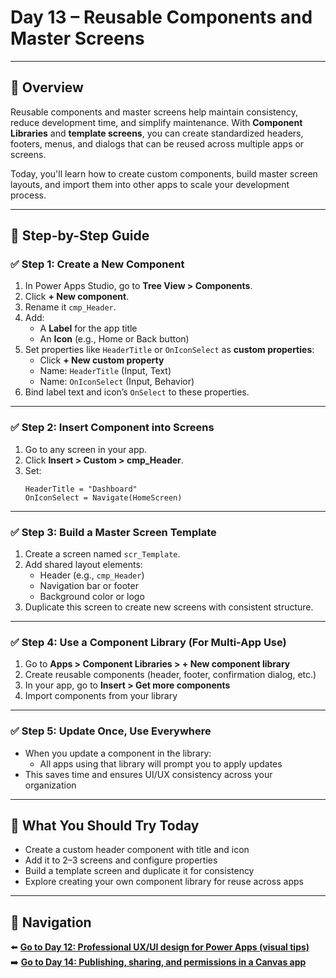 
# Day 13 – Reusable Components and Master Screens

---

## 📝 Overview

Reusable components and master screens help maintain consistency, reduce development time, and simplify maintenance. With **Component Libraries** and **template screens**, you can create standardized headers, footers, menus, and dialogs that can be reused across multiple apps or screens.

Today, you'll learn how to create custom components, build master screen layouts, and import them into other apps to scale your development process.

---

## 🧭 Step-by-Step Guide

### ✅ Step 1: Create a New Component

1. In Power Apps Studio, go to **Tree View > Components**.
2. Click **+ New component**.
3. Rename it `cmp_Header`.
4. Add:
   - A **Label** for the app title
   - An **Icon** (e.g., Home or Back button)
5. Set properties like `HeaderTitle` or `OnIconSelect` as **custom properties**:
   - Click **+ New custom property**
   - Name: `HeaderTitle` (Input, Text)
   - Name: `OnIconSelect` (Input, Behavior)
6. Bind label text and icon’s `OnSelect` to these properties.

---

### ✅ Step 2: Insert Component into Screens

1. Go to any screen in your app.
2. Click **Insert > Custom > cmp_Header**.
3. Set:
   ```powerfx
   HeaderTitle = "Dashboard"
   OnIconSelect = Navigate(HomeScreen)
   ```

---

### ✅ Step 3: Build a Master Screen Template

1. Create a screen named `scr_Template`.
2. Add shared layout elements:
   - Header (e.g., `cmp_Header`)
   - Navigation bar or footer
   - Background color or logo
3. Duplicate this screen to create new screens with consistent structure.

---

### ✅ Step 4: Use a Component Library (For Multi-App Use)

1. Go to **Apps > Component Libraries > + New component library**
2. Create reusable components (header, footer, confirmation dialog, etc.)
3. In your app, go to **Insert > Get more components**
4. Import components from your library

---

### ✅ Step 5: Update Once, Use Everywhere

- When you update a component in the library:
  - All apps using that library will prompt you to apply updates
- This saves time and ensures UI/UX consistency across your organization

---

## 🔎 What You Should Try Today

- Create a custom header component with title and icon
- Add it to 2–3 screens and configure properties
- Build a template screen and duplicate it for consistency
- Explore creating your own component library for reuse across apps

---

## 🔁 Navigation

⬅️ [**Go to Day 12: Professional UX/UI design for Power Apps (visual tips)**](/PowerPlatform/Power%20Platform%2030%20days/Day12.md)  
➡️ [**Go to Day 14: Publishing, sharing, and permissions in a Canvas app**](/PowerPlatform/Power%20Platform%2030%20days/Day14.md)

